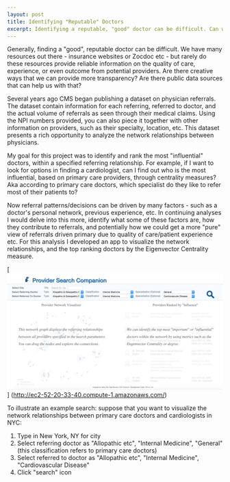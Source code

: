 ```yaml
---
layout: post
title: Identifying "Reputable" Doctors
excerpt: Identifying a reputable, "good" doctor can be difficult. Can we use network analysis to help? A network analysis on physician referral patterns  -
---
```


Generally, finding a "good", reputable doctor can be difficult. We have many resources out there - insurance websites or Zocdoc etc - but rarely do these resources provide reliable information on the quality of care, experience, or even outcome from potential providers. Are there creative ways that we can provide more transparency? Are there public data sources that can help us with that?

Several years ago CMS began publishing a dataset on physician referrals. The dataset contain information for each referring, referred to doctor, and the actual volume of referrals as seen through their medical claims. Using the NPI numbers provided, you can also piece it together with other information on providers, such as their specialty, location, etc. This dataset presents a rich opportunity to analyze the network relationships between physicians.

My goal for this project was to identify and rank the most "influential" doctors, within a specified referring relationship. For example, if I want to look for options in finding a cardiologist, can I find out who is the most influential, based on primary care providers,  through centrality measures? Aka according to primary care doctors, which specialist do they like to refer most of their patients to? 

Now referral patterns/decisions can be driven by many factors - such as a doctor's personal network, previous experience, etc. In continuing analyses I would delve into this more, identify what some of these factors are, how they contribute to referrals, and potentially how we could get a more "pure" view of referrals driven primary due to quality of care/patient experience etc. For this analysis I developed an app to visualize the network relationships, and the top ranking doctors by the Eigenvector Centrality measure.

[![alt text](../images/doctorvis.png "Doctor Network App")] (http://ec2-52-20-33-40.compute-1.amazonaws.com/)

To illustrate an example search: suppose that you want to visualize the network relationships between primary care doctors and cardiologists in NYC:

1. Type in New York, NY for city
2. Select referring doctor as "Allopathic etc", "Internal Medicine", "General" (this classification refers to primary care doctors)
3. Select referred to doctor as "Allopathic etc", "Internal Medicine", "Cardiovascular Disease" 
4. Click "search" icon


